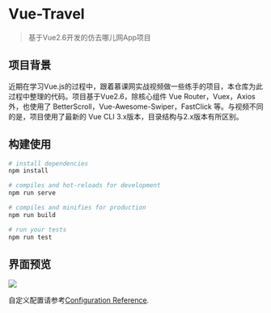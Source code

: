# Vue-Travel

> 基于Vue2.6开发的仿去哪儿网App项目

## 项目背景

近期在学习Vue.js的过程中，跟着慕课网实战视频做一些练手的项目，本仓库为此过程中整理的代码。项目基于Vue2.6，除核心组件 Vue Router，Vuex，Axios 外，也使用了 BetterScroll，Vue-Awesome-Swiper，FastClick 等。与视频不同的是，项目使用了最新的 Vue CLI 3.x版本，目录结构与2.x版本有所区别。

## 构建使用

```bash
# install dependencies
npm install

# compiles and hot-reloads for development
npm run serve

# compiles and minifies for production
npm run build

# run your tests
npm run test
```

## 界面预览

![](https://indexmoon.com/travel/preview.png)

自定义配置请参考[Configuration Reference](https://cli.vuejs.org/zh/config/).